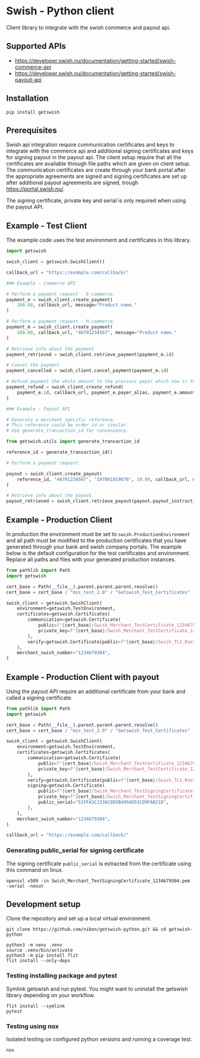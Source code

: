 # Swish - Python client

Client library to integrate with the swish commerce and payout api.

## Supported APIs

* https://developer.swish.nu/documentation/getting-started/swish-commerce-api
* https://developer.swish.nu/documentation/getting-started/swish-payout-api

## Installation

    pip install getswish

## Prerequisites

Swish api integration require communication certificates and keys to integrate with the commerce api and additional
signing certificates and keys for signing payout in the payout api. The client setup require that all the certificates
are available through file paths which are given on client setup. The communication certificates are create through your
bank portal after the appropriate agreements are signed and signing certificates are set up after additional payout
agreements are signed, trough https://portal.swish.nu/.

The signing certificate, private key and serial is only required when using the payout API.

## Example - Test Client

The example code uses the test environment and certificates in this library.

```python
import getswish

swish_client = getswish.SwishClient()

callback_url = "https://example.com/callback/"

### Example - Commerce API

# Perform a payment request - E-commerce.
payment_e = swish_client.create_payment(
    100.00, callback_url, message="Product name."
)

# Perform a payment request - M-commerce.
payment_m = swish_client.create_payment(
    100.00, callback_url, "46701234567", message="Product name."
)

# Retrieve info about the payment
payment_retrieved = swish_client.retrieve_payment(payment_m.id)

# Cancel the payment
payment_cancelled = swish_client.cancel_payment(payment_m.id)

# Refund payment the whole amount to the previous payer which now is the payee.
payment_refund = swish_client.create_refund(
    payment_e.id, callback_url, payment_e.payer_alias, payment_e.amount
)

### Example - Payout API

# Generate a merchant specific reference.
# This reference could be order id or similar.
# Use generate_transaction_id for convenience.

from getswish.utils import generate_transaction_id

reference_id = generate_transaction_id()

# Perform a payment request

payout = swish_client.create_payout(
    reference_id, "46701234567", "197001019876", 10.00, callback_url, message="Test payout message."
)

# Retrieve info about the payout
payout_retrieved = swish_client.retrieve_payout(payout.payout_instruction_uuid)
```

## Example - Production Client

In production the environment must be set
to `swish.ProductionEnvironment` and all path must be modified to the production certificates that you have generated
through your bank and swish company portals. The example below is the default configuration for the test certificates
and environment. Replace all paths and files with your generated production instances.

```python
from pathlib import Path
import getswish

cert_base = Path(__file__).parent.parent.parent.resolve()
cert_base = cert_base / "mss_test_2.0" / "Getswish_Test_Certificates"

swish_client = getswish.SwishClient(
    environment=getswish.TestEnvironment,
    certificates=getswish.Certificates(
        communication=getswish.Certificate(
            public=f"{cert_base}/Swish_Merchant_TestCertificate_1234679304.pem",
            private_key=f"{cert_base}/Swish_Merchant_TestCertificate_1234679304.key",
        ),
        verify=getswish.Certificate(public=f"{cert_base}/Swish_TLS_RootCA.pem"),
    ),
    merchant_swish_number="1234679304",
)
```

## Example - Production Client with payout

Using the payout API require an additional certificate from your bank and called a signing certificate.

```python
from pathlib import Path
import getswish

cert_base = Path(__file__).parent.parent.parent.resolve()
cert_base = cert_base / "mss_test_2.0" / "Getswish_Test_Certificates"

swish_client = getswish.SwishClient(
    environment=getswish.TestEnvironment,
    certificates=getswish.Certificates(
        communication=getswish.Certificate(
            public=f"{cert_base}/Swish_Merchant_TestCertificate_1234679304.pem",
            private_key=f"{cert_base}/Swish_Merchant_TestCertificate_1234679304.key",
        ),
        verify=getswish.Certificate(public=f"{cert_base}/Swish_TLS_RootCA.pem"),
        signing=getswish.Certificate(
            public=f"{cert_base}/Swish_Merchant_TestSigningCertificate_1234679304.pem",
            private_key=f"{cert_base}/Swish_Merchant_TestSigningCertificate_1234679304.key",
            public_serial="51FFA3C2336C8D5B4904D53CD9FAB21D",
        ),
    ),
    merchant_swish_number="1234679304",
)

callback_url = "https://example.com/callback/"
```

### Generating public_serial for signing certificate

The signing certificate `public_serial` is extracted from the certificate using this command on linux.

    openssl x509 -in Swish_Merchant_TestSigningCertificate_1234679304.pem -serial -noout

## Development setup

Clone the repository and set up a local virtual environment.

    git clone https://github.com/nibon/getswish-python.git && cd getswish-python

    python3 -m venv .venv
    source .venv/bin/activate
    python3 -m pip install flit
    flit install --only-deps

### Testing installing package and pytest

Symlink getswish and run pytest. You might want to uninstall the getswish library depending on your workflow.

    flit install --symlink
    pytest

### Testing using nox

Isolated testing on configured python versions and running a coverage test.

    nox
